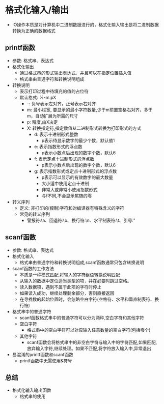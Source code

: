 # 格式化输入/输出
- IO操作本质是对计算机中二进制数据进行的，格式化输入输出是将二进制数据转换为正确的数据格式

## printf函数
- 参数: 格式串、表达式
- 格式化输出
    - 通过格式串的形式输出表达式，并且可以在指定位置插入值
    - 格式串由普通字符和转换说明组成
- 转换说明
    - 表示打印过程中待填充的值的占位符
    - 默认格式: %-m.pX
        - -: 负号表示左对齐，正号表示右对齐
        - m: 最小栏宽, 要显示的最小字符数量,少于m前置空格右对齐，多于m，自动扩展为所需的尺寸
        - p: 精度,由X决定
        - X: 转换指定符,指定数值从二进制形式转换为打印形式的方式
            - d: 表示十进制形式整数
                - p表示待显示数字的最少个数，默认值1
            - e: 表示指数形式的浮点数
                - p表示小数点后出现的数字个数，默认6
            - f: 表示定点十进制形式的浮点数
                - p表示小数点后出现的数字个数，默认6
            - g: 表示指数形式或定点十进制形式的浮点数
                - p表示可以显示的有效数字的最大数量
                - 大小适中使用定点十进制
                - 非常大或非常小使用指数形式
                - 与f不同,不会显示尾随的零
- 转义序列
    - 定义: 非打印的(控制)字符和对编译器有特殊含义的字符
    - 常见的转义序列
        - 警报符:\a、回退符:\b、换行符:\n、水平制表符:\t、引号:\"
## scanf函数
- 参数: 格式串、表达式
- 格式化输入
    - 格式串由普通字符和转换说明组成,scanf函数通常只包含转换说明
- scanf函数的工作方法
    - 本质是一种模式匹配,将输入的字符组语转换说明匹配
    - 从输入的数据中定位适当类型的项，并在必要时跳过空格。
    - 读入数据项，遇到不属于此项的字符时停止
    - 如果读入成功，继续处理剩余部分，否则直接返回
    - 在寻找数的起始位置时，会忽略空白字符(空格符、水平和垂直制表符、换行符)
- 格式串中的普通字符
    - scanf函数格式串中的普通字符可以分为两种,空白字符和其他字符
    - 空白字符
        - 格式串中的空白字符可以对应输入任意数量的空白字符(包括零个)
    - 其他字符
        - scanf函数会将格式串中的非空白字符与输入中的字符匹配,如果匹配,放弃输入字符,继续处理。如果不匹配,将字符放入输入中,异常退出
- 易混淆的printf函数和scanf函数
    - printf函数中无需使用&符号

## 总结
- 格式化输入输出函数
    - 格式串的使用